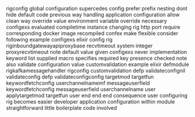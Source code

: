 rigconfig global configuration supercedes config prefer prefix nesting dont hide default code previous way handling application configuration allow clean way override value environment variable override necessary configexs evaluated compiletime instance changing rig http port require corresponding docker image recompiled confex make flexible consider following example configexs elixir config rig riginboundgatewayapiproxybase recvtimeout system integer proxyrecvtimeout note default value given configexs never implementation keyword list supplied macro specifies required key presence checked note also validate configuration value customvalidation example elixir defmodule rigkafkamessagehandler rigconfig customvalidation defp validateconfignil validateconfig defp validateconfigconfig targetmod targetfun keywordfetchconfig userchannelnamemf messageuserfield keywordfetchconfig messageuserfield userchannelname user applytargetmod targetfun user end end end consequence user configuring rig becomes easier developer application configuration within module straightforward little boilerplate code involved